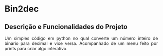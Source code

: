 <h1>Bin2dec</h1>

## Descrição e Funcionalidades do Projeto

<p align = 'justify'>Um simples código em python no qual converte um número inteiro de binario para decimal e vice versa. Acompanhado de um menu feito por prints para criar algo interativo.</p>
